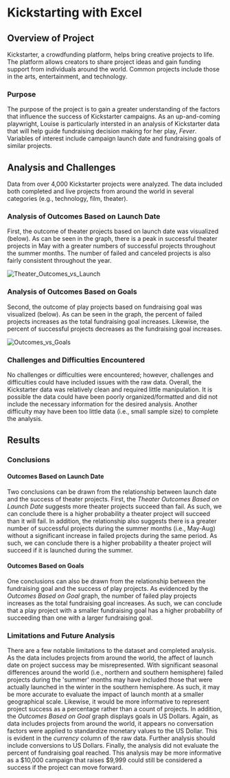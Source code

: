 # Kickstarting with Excel
## Overview of Project
Kickstarter, a crowdfunding platform, helps bring creative projects to life. The platform allows creators to share project ideas and gain funding support from individuals around the world. Common projects include those in the arts, entertainment, and technology.
### Purpose
The purpose of the project is to gain a greater understanding of the factors that influence the success of Kickstarter campaigns. As an up-and-coming playwright, Louise is particularly intersted in an analysis of Kickstarter data that will help guide fundraising decision making for her play, *Fever*. Variables of interest include campaign launch date and fundraising goals of similar projects.
## Analysis and Challenges
Data from over 4,000 Kickstarter projects were analyzed. The data included both completed and live projects from around the world in several categories (e.g., technology, film, theater).
### Analysis of Outcomes Based on Launch Date
First, the outcome of theater projects based on launch date was visualized (below). As can be seen in the graph, there is a peak in successful theater projects in May with a greater numbers of successful projects throughout the summer months. The number of failed and canceled projects is also fairly consistent throughout the year.

![Theater_Outcomes_vs_Launch](https://user-images.githubusercontent.com/96216947/147412100-12993fc9-bc50-4d63-ac6a-37cb75e6175a.png)
### Analysis of Outcomes Based on Goals
Second, the outcome of play projects based on fundraising goal was visualized (below). As can be seen in the graph, the percent of failed projects increases as the total fundraising goal increases. Likewise, the percent of successful projects decreases as the fundraising goal increases.

![Outcomes_vs_Goals](https://user-images.githubusercontent.com/96216947/147412104-06e75aaf-980c-4365-8828-382b728f07bb.png)
### Challenges and Difficulties Encountered
No challenges or difficulties were encountered; however, challenges and difficulties could have included issues with the raw data. Overall, the Kickstarter data was relatively clean and required little manipulation. It is possible the data could have been poorly organized/formatted and did not include the necessary information for the desired analysis. Another difficulty may have been too little data (i.e., small sample size) to complete the analysis.
## Results
### Conclusions
#### Outcomes Based on Launch Date
Two conclusions can be drawn from the relationship between launch date and the success of theater projects. First, the *Theater Outcomes Based on Launch Date* suggests more theater projects succeed than fail. As such, we can conclude there is a higher probability a theater project will succeed than it will fail. In addition, the relationship also suggests there is a greater number of successful projects during the summer months (i.e., May-Aug) without a significant increase in failed projects during the same period. As such, we can conclude there is a higher probability a theater project will succeed if it is launched during the summer.
#### Outcomes Based on Goals
One conclusions can also be drawn from the relationship between the fundraising goal and the success of play projects. As evidenced by the *Outcomes Based on Goal* graph, the number of failed play projects increases as the total fundraising goal increases. As such, we can conclude that a play project with a smaller fundraising goal has a higher probability of succeeding than one with a larger fundraising goal.
### Limitations and Future Analysis
There are a few notable limitations to the dataset and completed analysis. As the data includes projects from around the world, the affect of launch date on project success may be misrepresented. With significant seasonal differences around the world (i.e., northern and southern hemisphere) failed projects during the 'summer' months may have included those that were actually launched in the winter in the southern hemisphere. As such, it may be more accurate to evaluate the impact of launch month at a smaller geographical scale. Likewise, it would be more informative to represent project success as a percentage rather than a count of projects. In addition, the *Outcomes Based on Goal* graph displays goals in US Dollars. Again, as data includes projects from around the world, it appears no conversation factors were applied to standardize monetary values to the US Dollar. This is evident in the *currency* column of the raw data. Further analysis should include conversions to US Dollars. Finally, the analysis did not evaluate the percent of fundraising goal reached. This analysis may be more informative as a $10,000 campaign that raises $9,999 could still be considered a success if the project can move forward.

